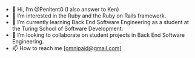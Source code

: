 - 👋 Hi, I’m @Penitent0 (I also answer to Ken)
- 👀 I’m interested in the Ruby and the Ruby on Rails framework. 
- 🌱 I’m currently learning Back End Software Engineering as a student at the Turing School of Software Development.
- 💞️ I’m looking to collaborate on student projects in Back End Software Engineering.
- 📫 How to reach me [omnipaid@gmail.com]

<!---
Penitent0/Penitent0 is a ✨ special ✨ repository because its `README.md` (this file) appears on your GitHub profile.
You can click the Preview link to take a look at your changes.
--->
